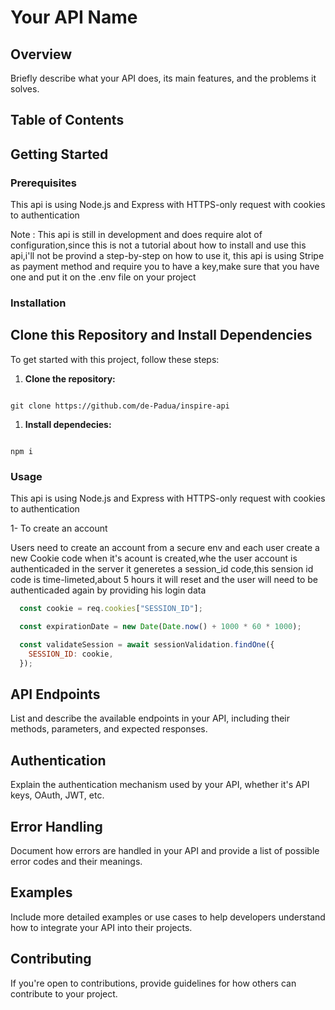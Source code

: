 # Your API Name

## Overview

Briefly describe what your API does, its main features, and the problems it solves.

## Table of Contents


## Getting Started

### Prerequisites

This api is using Node.js and Express with HTTPS-only request with cookies to authentication


Note : This api is still in development and does require alot of configuration,since this is not a tutorial about how to install and use this api,i'll not be provind a step-by-step on how to use it,
this api is using Stripe as payment method and require you to have a key,make sure that you have one and put it on the .env file on your project

### Installation

## Clone this Repository and Install Dependencies

To get started with this project, follow these steps:

1. **Clone the repository:**
```git

git clone https://github.com/de-Padua/inspire-api

```
1. **Install dependecies:**

```npm

npm i 

```



### Usage

This api is using Node.js and Express with HTTPS-only request with cookies to authentication



 1- To create an account 

 Users need to create an account from a secure env and each user create a new Cookie code when it's acount is created,whe the user account is authenticaded in the server it generetes a session_id code,this sension id code 
 is time-limeted,about 5 hours it will reset and the user will need to be authenticaded again by providing his login data


```Javascript
  const cookie = req.cookies["SESSION_ID"];

  const expirationDate = new Date(Date.now() + 1000 * 60 * 1000);

  const validateSession = await sessionValidation.findOne({
    SESSION_ID: cookie,
  });
```
 



## API Endpoints

List and describe the available endpoints in your API, including their methods, parameters, and expected responses.

## Authentication

Explain the authentication mechanism used by your API, whether it's API keys, OAuth, JWT, etc.

## Error Handling

Document how errors are handled in your API and provide a list of possible error codes and their meanings.

## Examples

Include more detailed examples or use cases to help developers understand how to integrate your API into their projects.

## Contributing

If you're open to contributions, provide guidelines for how others can contribute to your project.
